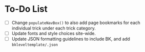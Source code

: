 # To-Do List

- [ ] Change `populateNavBox()` to also add page bookmarks for each individual trick under each trick category.
- [ ] Update fonts and style choices site-wide.
- [ ] Update JSON formatting guidelines to include BK, and add `bkleveltemplate/.json`
